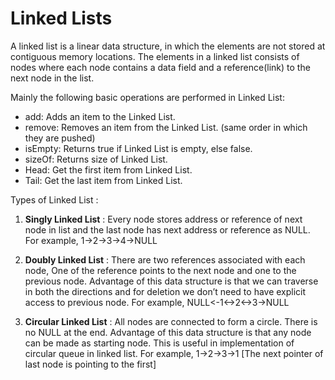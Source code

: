 # Linked Lists

A linked list is a linear data structure, in which the elements are not stored at contiguous memory locations. The elements in a linked list consists of nodes where each node contains a data field and a reference(link) to the next node in the list.

Mainly the following basic operations are performed in Linked List:

- add: Adds an item to the Linked List.
- remove: Removes an item from the Linked List. (same order in which they are pushed)
- isEmpty: Returns true if Linked List is empty, else false.
- sizeOf: Returns size of Linked List.
- Head: Get the first item from Linked List.
- Tail: Get the last item from Linked List.

Types of Linked List :

1. **Singly Linked List** : Every node stores address or reference of next node in list and the last node has next address or reference as NULL. For example, 1->2->3->4->NULL

2. **Doubly Linked List** : There are two references associated with each node, One of the reference points to the next node and one to the previous node.
   Advantage of this data structure is that we can traverse in both the directions and for deletion we don’t need to have explicit access to previous node.
   For example, NULL<-1<->2<->3->NULL

3. **Circular Linked List** : All nodes are connected to form a circle. There is no NULL at the end. Advantage of this data structure is that any node can be made as starting node. This is useful in implementation of circular queue in linked list.
   For example, 1->2->3->1 [The next pointer of last node is pointing to the first]
